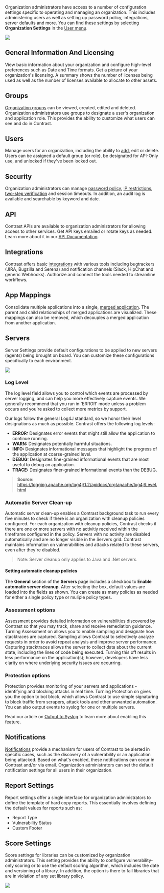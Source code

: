 <!--
title: "Organization Settings"
description: "Overview of administrating and managing an organization."
tags: "TeamServer organization settings"
-->

Organization administrators have access to a number of configuration settings specific to operating and managing an organization. This includes administering users as well as setting up password policy, integrations, server defaults and more. You can find these settings by selecting **Organization Settings** in the [User menu](user_tsguideui.html#overview).

<a href="assets/images/Settings_Nav.png" rel="lightbox" title="Organization Settings"><img class="thumbnail" src="assets/images/Settings_Nav.png"/></a>
 
## General Information And Licensing
View basic information about your organization and configure high-level preferences such as Date and Time formats. Get a picture of your organization's licensing. A summary shows the number of licenses being used as well as the number of licenses available to allocate to other assets. 

## Groups
[Organization groups](user_tsguideset.html#group) can be viewed, created, edited and deleted. Organization administrators use groups to designate a user's organization and application role. This provides the ability to customize what users can see and do in Contrast.

## Users
Manage users for an organization, including the ability to [add](user_tsguideset.html#user), edit or delete. Users can be assigned a default group (or role), be designated for API-Only use, and unlocked if they've been locked out. 

## Security
Organization administrators can manage [password policy](admin_tsconfig.html#pw), [IP restrictions](admin_tsconfig.html#ip), [two-step verification](admin_tsconfig.html#tsv) and session timeouts. In addition, an audit log is available and searchable by keyword and date.

## API
Contrast APIs are available to organization administrators for allowing access to other services. Get API keys emailed or rotate keys as needed. Learn more about it in our [API Documentation](dev_api3.html#openapi).

## Integrations
Contrast offers basic [integrations](user_tsguideset.html#integrate) with various tools including bugtrackers (JIRA, Bugzilla and Serena) and notification channels (Slack, HipChat and generic Webhooks). Authorize and connect the tools needed to streamline workflows.

## App Mappings
Consolidate multiple applications into a single, [merged application](user_tsguideapp.html#merge). The parent and child relationships of merged applications are visualized. These mappings can also be removed, which decouples a merged application from another application.

## Servers
Server Settings provide default configurations to be applied to new servers (agents) being brought on board. You can customize these configurations specifically to each environment. 

<a href="assets/images/Server_Settings.png" rel="lightbox" title="Server Settings"><img class="thumbnail" src="assets/images/Server_Settings.png"/></a>

### Log Level 
The log level field allows you to control which events are processed by server logging, and can help you more effectively capture events. We generally recommend that you run in 'ERROR' mode unless a problem occurs and you're asked to collect more metrics by support. 

Our logs follow the general Log4J standard, so we honor their level designations as much as possible. Contrast offers the following log levels:

* **ERROR:** Designates error events that might still allow the application to continue running.
* **WARN:** Designates potentially harmful situations.
* **INFO:** Designates informational messages that highlight the progress of the application at coarse-grained level.
* **DEBUG:** Designates fine-grained informational events that are most useful to debug an application.
* **TRACE:** Designates finer-grained informational events than the DEBUG.

> **Source:** https://logging.apache.org/log4j/1.2/apidocs/org/apache/log4j/Level.html

### Automatic Server Clean-up
Automatic server clean-up enables a Contrast background task to run every five minutes to check if there is an organization with cleanup policies configured. For each organization with cleanup policies, Contrast checks if there are one or more servers with no activitiy received within the timeframe configured in the policy. Servers with no activity are disabled automatically and are no longer visible in the Servers grid. Contrast maintains information on vulnerabilities and attacks related to these servers, even after they're disabled. 

> Note: Server cleanup only applies to Java and .Net servers.

#### Setting automatic cleanup policies

The **General** section of the **Servers** page includes a checkbox to **Enable automatic server cleanup**. After selecting the box, default values are loaded into the fields as shown. You can create as many policies as needed for either a single policy type or muliple policy types.

<!-- SCREENSHOT -->

### Assessment options
Assessment provides detailed information on vulnerabilities discovered by Contrast so that you may track, share and receive remediation guidance.<!-- Determine whether Assessment should be ON or OFF by default. --> Turning Assessment on allows you to enable sampling and designate how stacktraces are captured. Sampling allows Contrast to selectively analyze requests in order to avoid repeat analysis and improve server performance. Capturing stacktraces allows the server to collect data about the current state, including the lines of code being executed. Turning this off results in less performance on the application(s); however, developers have less clarity on where underlying security issues are occurring.

### Protection options
Protection provides monitoring of your servers and applications - identifying and blocking attacks in real time.<!-- Determine whether Protection should be ON or OFF by default. --> Turning Protection on gives you the option to bot block, which allows Contrast to use simple signaturing to block traffic from scrapers, attack tools and other unwanted automation. You can also output events to syslog for one or multiple servers. 

Read our article on [Output to Syslog](user_tsguideservers.html#syslog) to learn more about enabling this feature. 

## Notifications
[Notifications](user_tsguideset.html#notifications) provide a mechanism for users of Contrast to be alerted in specific cases, such as the discovery of a vulnerability or an application being attacked. Based on what's enabled, these notifications can occur in Contrast and/or via email. Organization administrators can set the default notification settings for all users in their organization. 

## Report Settings
Report settings offer a single interface for organization administrators to define the template of hard copy reports. This essentially involves defining the default values for reports such as:

* Report Type
* Vulnerability Status
* Custom Footer

## Score Settings
Score settings for libraries can be customized by organization administrators. This setting provides the ability to configure vulnerability-only scoring or to use the default scoring algorithm, which includes the date and versioning of a library. In addition, the option is there to fail libraries that are in violation of any set library policy.

<a href="assets/images/Org_Score_Settings.png" rel="lightbox" title="Library Score Settings"><img class="thumbnail" src="assets/images/Org_Score_Settings.png"/></a>

